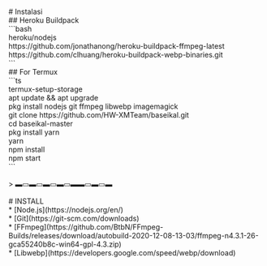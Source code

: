 
  <body> <br>
# Instalasi<br>
## Heroku Buildpack<br>
```bash <br>
heroku/nodejs <br>
https://github.com/jonathanong/heroku-buildpack-ffmpeg-latest <br>
https://github.com/clhuang/heroku-buildpack-webp-binaries.git <br>
```<br>
## For Termux <br>
```ts<br>
termux-setup-storage<br>
apt update && apt upgrade<br>
pkg install nodejs git ffmpeg libwebp imagemagick<br>
git clone https://github.com/HW-XMTeam/baseikal.git<br>
cd baseikal-master<br>
pkg install yarn<br>
yarn<br>
npm install<br>
npm start<br>
```<br>
<br>
> ▬▭▬▭▬▭▬▭▬▬▭▬▭▬<br>
<br>
# INSTALL<br>
* [Node.js](https://nodejs.org/en/)<br>
* [Git](https://git-scm.com/downloads)<br>
* [FFmpeg](https://github.com/BtbN/FFmpeg-Builds/releases/download/autobuild-2020-12-08-13-03/ffmpeg-n4.3.1-26-gca55240b8c-win64-gpl-4.3.zip)<br>
* [Libwebp](https://developers.google.com/speed/webp/download)<br>
<br/>
</div>
</body>
